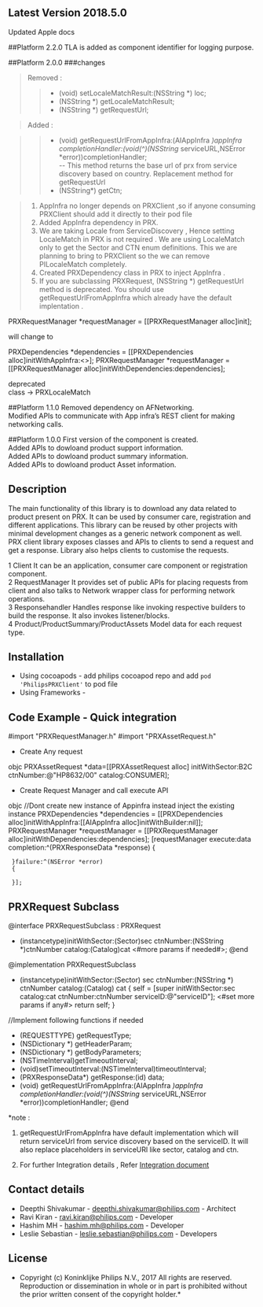 ## Latest Version 2018.5.0

Updated Apple docs

##Platform 2.2.0
TLA is added as component identifier for logging purpose.<br/>

##Platform 2.0.0
###changes

> Removed :
>>- (void) setLocaleMatchResult:(NSString *) loc;
>>- (NSString *) getLocaleMatchResult;
>>- (NSString *) getRequestUrl;

>Added :

>>- (void) getRequestUrlFromAppInfra:(AIAppInfra *)appInfra completionHandler:(void(^)(NSString* serviceURL,NSError *error))completionHandler;
<br>-- This method returns the base url of prx from service discovery based on country. Replacement method for getRequestUrl 
>>- (NSString*) getCtn;


>1) AppInfra no longer depends on PRXClient ,so if anyone consuming PRXClient should add it directly to their pod file <br>
>2) Added AppInfra dependency in PRX.<br>
>3) We are taking Locale from ServiceDiscovery , Hence setting LocaleMatch in PRX is not required . We are using LocaleMatch only to get the Sector and CTN enum definitions. This we are planning to bring to PRXClient so the we can remove PILocaleMatch completely. <br>
>4) Created PRXDependency class in PRX to inject AppInfra .<br>
>5) If you are subclassing PRXRequest, (NSString *) getRequestUrl method is deprecated. You should use getRequestUrlFromAppInfra which already have the default implentation .

PRXRequestManager *requestManager = [[PRXRequestManager alloc]init];

will change to

PRXDependencies *dependencies = [[PRXDependencies alloc]initWithAppInfra:<<Your instance of appinfra>>];
PRXRequestManager *requestManager = [[PRXRequestManager alloc]initWithDependencies:dependencies];

deprecated <br>
class ->  PRXLocaleMatch

##Platform 1.1.0
Removed dependency on AFNetworking.<br/>
Modified APIs to communicate with App infra’s REST client for making networking calls.<br/>


##Platform 1.0.0
First version of the component is created.<br/>
Added APIs to dowloand product support information.<br/>
Added APIs to dowloand product summary information.<br/>
Added APIs to dowloand product Asset information.<br/>


## Description

The main functionality of this library is to download any data related to product present on PRX. It can be used by consumer care, registration and different applications. This library can be reused by other projects with minimal development changes as a generic network component as well.
PRX client library exposes classes and APIs to clients to send a request and get a response. Library also helps clients to customise the requests.

1	Client
It can be an application, consumer care component or registration component. <br>
2	RequestManager 
It provides set of public APIs for placing requests from client and also talks to Network wrapper class for performing network operations. <br>
3	Responsehandler
Handles response like invoking respective builders to build the response. It also invokes listener/blocks.<br>
4	Product/ProductSummary/ProductAssets
Model data for each request type.<br>


## Installation

* Using cocoapods - add philips cocoapod repo and add  ``` pod 'PhilipsPRXClient' ``` to pod file
* Using Frameworks - 


## Code Example - Quick integration

#import "PRXRequestManager.h"
#import "PRXAssetRequest.h"


* Create Any request

objc
  PRXAssetRequest *data=[[PRXAssetRequest alloc] initWithSector:B2C ctnNumber:@"HP8632/00" catalog:CONSUMER];


* Create Request Manager and call execute API

objc
    //Dont create new instance of Appinfra instead inject the existing instance
   PRXDependencies *dependencies = [[PRXDependencies alloc]initWithAppInfra:[[AIAppInfra alloc]initWithBuilder:nil]];
   PRXRequestManager *requestManager = [[PRXRequestManager alloc]initWithDependencies:dependencies];
   [requestManager execute:data completion:^(PRXResponseData *response)
     {
                
     }failure:^(NSError *error)
     {
       
     }];

## PRXRequest Subclass


@interface PRXRequestSubclass : PRXRequest
- (instancetype)initWithSector:(Sector)sec ctnNumber:(NSString *)ctnNumber catalog:(Catalog)cat <#more params if needed#>;
@end


@implementation PRXRequestSubclass
- (instancetype)initWithSector:(Sector) sec ctnNumber:(NSString *) ctnNumber catalog:(Catalog) cat
{
 self = [super initWithSector:sec catalog:cat ctnNumber:ctnNumber serviceID:@"serviceID"];
 <#set more params if any#>
return self;
}

//Implement following functions if needed
- (REQUESTTYPE) getRequestType;
- (NSDictionary *) getHeaderParam;
- (NSDictionary *) getBodyParameters;
- (NSTimeInterval)getTimeoutInterval;
- (void)setTimeoutInterval:(NSTimeInterval)timeoutInterval;
- (PRXResponseData*) getResponse:(id) data;
- (void) getRequestUrlFromAppInfra:(AIAppInfra *)appInfra completionHandler:(void(^)(NSString* serviceURL,NSError *error))completionHandler;
@end


*note :<br/>
1) getRequestUrlFromAppInfra have default implementation which will return serviceUrl from service discovery based on the serviceID. It will also replace placeholders in serviceURl like sector, catalog and ctn.<br/>

2) For further Integration details , Refer [Integration document](http://tfsemea1.ta.philips.com:8080/tfs/TPC_Region24/CDP2/TEAM%20Griffin/_git/ail-ios-prxclient?path=%2FDocuments%2FExternal%2FPRX000008_Integration%20Document_PRXClient_iOS_2.4.0.docx&version=GBdevelop&_a=contents)

## <a name="Contact details"></a>Contact details
 * Deepthi Shivakumar - <deepthi.shivakumar@philips.com> - Architect
 * Ravi Kiran - <ravi.kiran@philips.com> - Developer
 * Hashim MH - <hashim.mh@philips.com> - Developer
 * Leslie Sebastian - <leslie.sebastian@philips.com> - Developers

## License
 * Copyright (c) Koninklijke Philips N.V., 2017 All rights are reserved. Reproduction or dissemination in whole or in part is prohibited without the prior written consent of the copyright holder.*

